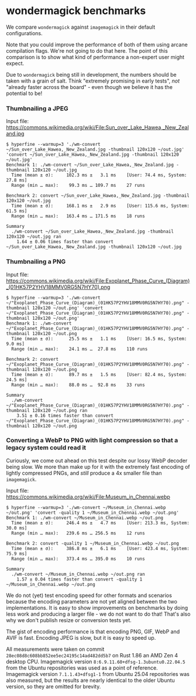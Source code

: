 # wondermagick benchmarks

We compare `wondermagick` against `imagemagick` in their default configurations. 

Note that you could improve the performance of both of them using arcane compilation flags. We're not going to do that here. The point of this comparison is to show what kind of performance a non-expert user might expect.

Due to `wondermagick` being still in development, the numbers should be taken with a grain of salt. Think "extremely promising in early tests", *not* "already faster across the board" - even though we believe it has the potential to be!

### Thumbnailing a JPEG

Input file: <https://commons.wikimedia.org/wiki/File:Sun_over_Lake_Hawea,_New_Zealand.jpg>

```
$ hyperfine --warmup=3 './wm-convert ~/Sun_over_Lake_Hawea,_New_Zealand.jpg -thumbnail 120x120 ~/out.jpg' 'convert ~/Sun_over_Lake_Hawea,_New_Zealand.jpg -thumbnail 120x120 ~/out.jpg'
Benchmark 1: ./wm-convert ~/Sun_over_Lake_Hawea,_New_Zealand.jpg -thumbnail 120x120 ~/out.jpg
  Time (mean ± σ):     102.3 ms ±   3.1 ms    [User: 74.4 ms, System: 27.8 ms]
  Range (min … max):    99.3 ms … 109.7 ms    27 runs
 
Benchmark 2: convert ~/Sun_over_Lake_Hawea,_New_Zealand.jpg -thumbnail 120x120 ~/out.jpg
  Time (mean ± σ):     168.1 ms ±   2.9 ms    [User: 115.6 ms, System: 61.5 ms]
  Range (min … max):   163.4 ms … 171.5 ms    18 runs
 
Summary
  ./wm-convert ~/Sun_over_Lake_Hawea,_New_Zealand.jpg -thumbnail 120x120 ~/out.jpg ran
    1.64 ± 0.06 times faster than convert ~/Sun_over_Lake_Hawea,_New_Zealand.jpg -thumbnail 120x120 ~/out.jpg
```

### Thumbnailing a PNG

Input file: <https://commons.wikimedia.org/wiki/File:Exoplanet_Phase_Curve_(Diagram)_(01HK57P2YHV18MMV0RG5N7HY70).png>

```
$ hyperfine --warmup=3 './wm-convert ~/"Exoplanet_Phase_Curve_(Diagram)_(01HK57P2YHV18MMV0RG5N7HY70).png" -thumbnail 120x120 ~/out.png' 'convert ~/"Exoplanet_Phase_Curve_(Diagram)_(01HK57P2YHV18MMV0RG5N7HY70).png" -thumbnail 120x120 ~/out.png'
Benchmark 1: ./wm-convert ~/"Exoplanet_Phase_Curve_(Diagram)_(01HK57P2YHV18MMV0RG5N7HY70).png" -thumbnail 120x120 ~/out.png
  Time (mean ± σ):      25.5 ms ±   1.1 ms    [User: 16.5 ms, System: 9.0 ms]
  Range (min … max):    24.1 ms …  27.8 ms    110 runs
 
Benchmark 2: convert ~/"Exoplanet_Phase_Curve_(Diagram)_(01HK57P2YHV18MMV0RG5N7HY70).png" -thumbnail 120x120 ~/out.png
  Time (mean ± σ):      89.7 ms ±   1.5 ms    [User: 82.4 ms, System: 24.5 ms]
  Range (min … max):    88.0 ms …  92.8 ms    33 runs
 
Summary
  ./wm-convert ~/"Exoplanet_Phase_Curve_(Diagram)_(01HK57P2YHV18MMV0RG5N7HY70).png" -thumbnail 120x120 ~/out.png ran
    3.51 ± 0.16 times faster than convert ~/"Exoplanet_Phase_Curve_(Diagram)_(01HK57P2YHV18MMV0RG5N7HY70).png" -thumbnail 120x120 ~/out.png
```

### Converting a WebP to PNG with light compression so that a legacy system could read it

Curiously, we come out ahead on this test despite our lossy WebP decoder being slow. We more than make up for it with the extremely fast encoding of lightly compressed PNGs, and *still* produce a 4x smaller file than `imagemagick`.

Input file: <https://commons.wikimedia.org/wiki/File:Museum_in_Chennai.webp>

```
$ hyperfine --warmup=3 './wm-convert ~/Museum_in_Chennai.webp ~/out.png' 'convert -quality 1 ~/Museum_in_Chennai.webp ~/out.png'
Benchmark 1: ./wm-convert ~/Museum_in_Chennai.webp ~/out.png
  Time (mean ± σ):     246.4 ms ±   4.7 ms    [User: 213.3 ms, System: 30.0 ms]
  Range (min … max):   239.6 ms … 256.5 ms    12 runs
 
Benchmark 2: convert -quality 1 ~/Museum_in_Chennai.webp ~/out.png
  Time (mean ± σ):     386.8 ms ±   6.1 ms    [User: 423.4 ms, System: 75.9 ms]
  Range (min … max):   373.4 ms … 395.0 ms    10 runs
 
Summary
  ./wm-convert ~/Museum_in_Chennai.webp ~/out.png ran
    1.57 ± 0.04 times faster than convert -quality 1 ~/Museum_in_Chennai.webp ~/out.png
```

We do not (yet) test encoding speed for other formats and scenarios because the encoding parameters are not yet aligned between the two implementations. It is easy to show improvements on benchmarks by doing less work and producing a larger file - we do not want to do that! That's also why we don't publish resize or conversion tests yet.

The gist of encoding performance is that encoding PNG, GIF, WebP and AVIF is fast. Encoding JPEG is slow, but it is easy to speed up.

All measurements were taken on commit `28ec08d8c608bb852ee5ec24195c14ad482dd5b7` on Rust 1.86 an AMD Zen 4 desktop CPU. Imagemagick version `8:6.9.11.60+dfsg-1.3ubuntu0.22.04.5` from the Ubuntu repositories was used as a point of reference. Imagemagick version `7.1.1.43+dfsg1-1` from Ubuntu 25.04 repositories was also measured, but the results are nearly identical to the older Ubuntu version, so they are omitted for brevity.
